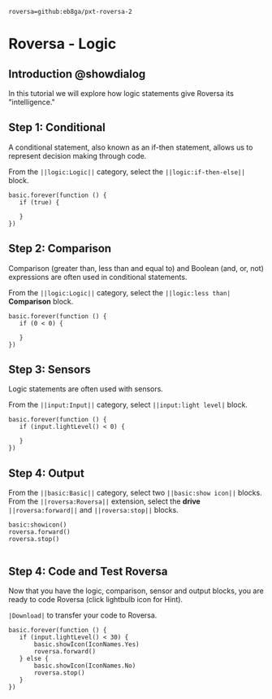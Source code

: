 ```package
roversa=github:eb8ga/pxt-roversa-2
```




# Roversa - Logic




## Introduction @showdialog




In this tutorial we will explore how logic statements give Roversa its "intelligence."




## Step 1: Conditional




A conditional statement, also known as an if-then statement, allows us to represent decision making through code.




From the ``||logic:Logic||`` category, select the ``||logic:if-then-else||`` block.




```blocks
basic.forever(function () {
   if (true) {
      
   }
})
```




## Step 2: Comparison


Comparison (greater than, less than and equal to) and Boolean (and, or, not) expressions are often used in conditional statements.


From the ``||logic:Logic||`` category, select the ``||logic:less than|`` **Comparison** block.


```blocks
basic.forever(function () {
   if (0 < 0) {
      
   }
})
```




## Step 3: Sensors


Logic statements are often used with sensors.


From the ``||input:Input||`` category, select ``||input:light level|`` block.




```blocks
basic.forever(function () {
   if (input.lightLevel() < 0) {
      
   }
})
```


## Step 4: Output




From the ``||basic:Basic||`` category, select two ``||basic:show icon||`` blocks.
From the ``||roversa:Roversa||`` extension, select the **drive** ``||roversa:forward||`` and  ``||roversa:stop||`` blocks.




```blocks
basic:showicon()
roversa.forward()
roversa.stop()


```




## Step 4: Code and Test Roversa




Now that you have the logic, comparison, sensor and output blocks, you are ready to code Roversa (click lightbulb icon for Hint).




``|Download|`` to transfer your code to Roversa.




```blocks
basic.forever(function () {
   if (input.lightLevel() < 30) {
       basic.showIcon(IconNames.Yes)
       roversa.forward()
   } else {
       basic.showIcon(IconNames.No)
       roversa.stop()
   }
})
```

